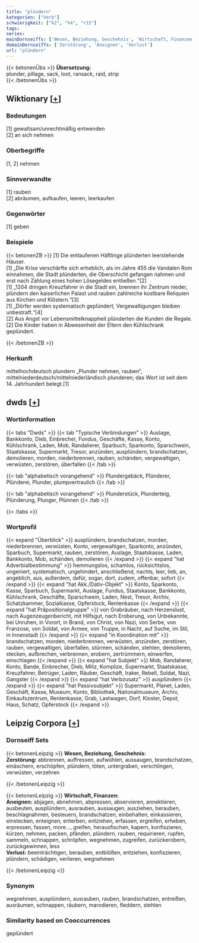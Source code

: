 ```yaml
---
title: "plündern"
kategorien: ["Verb"]
schwierigkeit: ["k2", "h4", "r15"]
tags:
series:
mainDornseiffs: ['Wesen, Beziehung, Geschehnis', 'Wirtschaft, Finanzen']
domainDornseiffs: ['Zerstörung', 'Aneignen', 'Verlust']
url: "plündern"
---
```


{{< betonenÜbs >}}
**Übersetzung:**  
plunder, pillage, sack, loot, ransack, raid, strip  
{{< /betonenÜbs >}}

## Wiktionary [[+](https://de.wiktionary.org/wiki/plündern)]

### Bedeutungen
[1] gewaltsam/unrechtmäßig entwenden  
[2] an sich nehmen  

### Oberbegriffe
[1, 2] nehmen  

### Sinnverwandte
[1] rauben  
[2] abräumen, aufkaufen, leeren, leerkaufen  

### Gegenwörter
[1] geben  

### Beispiele
{{< betonenZB >}}
[1] Die entlaufenen Häftlinge plünderten leerstehende Häuser.  
[1] „Die Krise verschärfte sich erheblich, als im Jahre 455 die Vandalen Rom einnahmen, die Stadt plünderten, die Oberschicht gefangen nahmen und erst nach Zahlung eines hohen Lösegeldes entließen.“[2]  
[1] „1204 dringen Kreuzfahrer in die Stadt ein, brennen ihr Zentrum nieder, plündern den kaiserlichen Palast und rauben zahlreiche kostbare Reliquien aus Kirchen und Klöstern.“[3]  
[1] „Dörfer werden systematisch geplündert, Vergewaltigungen bleiben unbestraft.“[4]  
[2] Aus Angst vor Lebensmittelknappheit plünderten die Kunden die Regale.  
[2] Die Kinder haben in Abwesenheit der Eltern den Kühlschrank geplündert.  

{{< /betonenZB >}}
### Herkunft
mittelhochdeutsch plundern „Plunder nehmen, rauben“, mittelniederdeutsch/mittelniederländisch plunderen; das Wort ist seit dem 14. Jahrhundert belegt.[1]  



## dwds [[+](https://www.dwds.de/wb/plündern)]

### Wortinformation
{{< tabs "Dwds" >}}
{{< tab "Typische Verbindungen" >}}
Auslage, Bankkonto, Dieb, Einbrecher, Fundus, Geschäfte, Kasse, Konto, Kühlschrank, Laden, Mob, Randalierer, Sparbuch, Sparkonto, Sparschwein, Staatskasse, Supermarkt, Tresor, anzünden, ausplündern, brandschatzen, demolieren, morden, niederbrennen, rauben, schänden, vergewaltigen, verwüsten, zerstören, überfallen
{{< /tab >}}

{{< tab "alphabetisch vorangehend" >}}
Plundergebäck, Plünderer, Plünderei, Plunder, plumpvertraulich
{{< /tab >}}

{{< tab "alphabetisch vorangehend" >}}
Plunderstück, Plunderteig, Plünderung, Plunger, Plünnen
{{< /tab >}}

{{< /tabs >}}

### Wortprofil
{{< expand "Überblick" >}} ausplündern, brandschatzen, morden, niederbrennen, verwüsten, Konto, vergewaltigen, Sparkonto, anzünden, Sparbuch, Supermarkt, rauben, zerstören, Auslage, Staatskasse, Laden, Bankkonto, Mob, schänden, demolieren {{< /expand >}}
{{< expand "hat Adverbialbestimmung" >}} hemmungslos, schamlos, rücksichtslos, ungeniert, systematisch, ungehindert, anschließend, nachts, leer, lieb, an, angeblich, aus, außerdem, dafür, sogar, dort, zudem, offenbar, sofort {{< /expand >}}
{{< expand "hat Akk./Dativ-Objekt" >}} Konto, Sparkonto, Kasse, Sparbuch, Supermarkt, Auslage, Fundus, Staatskasse, Bankkonto, Kühlschrank, Geschäfte, Sparschwein, Laden, Nest, Tresor, Archiv, Schatzkammer, Sozialkasse, Opferstock, Rentenkasse {{< /expand >}}
{{< expand "hat Präpositionalgruppe" >}} von Grabräuber, nach Herzenslust, nach Augenzeugenbericht, mit Hilfsgut, nach Eroberung, von Unbekannte, bei Unruhen, in Vorort, in Brand, von Christ, von Nazi, von Serbe, von Franzose, von Soldat, von Armee, von Truppe, in Nacht, auf Suche, im Stil, in Innenstadt {{< /expand >}}
{{< expand "in Koordination mit" >}} brandschatzen, morden, niederbrennen, verwüsten, anzünden, zerstören, rauben, vergewaltigen, überfallen, stürmen, schänden, stehlen, demolieren, stecken, aufbrechen, verbrennen, erobern, zertrümmern, einwerfen, einschlagen {{< /expand >}}
{{< expand "hat Subjekt" >}} Mob, Randalierer, Konto, Bande, Einbrecher, Dieb, Miliz, Komplize, Supermarkt, Staatskasse, Kreuzfahrer, Betrüger, Laden, Räuber, Geschäft, Iraker, Rebell, Soldat, Nazi, Gangster {{< /expand >}}
{{< expand "hat Verbzusatz" >}} ausplündern {{< /expand >}}
{{< expand "hat Passivsubjekt" >}} Supermarkt, Planet, Laden, Geschäft, Kasse, Museum, Konto, Bibliothek, Nationalmuseum, Archiv, Einkaufszentrum, Rentenkasse, Grab, Lastwagen, Dorf, Kloster, Depot, Haus, Schatz, Opferstock {{< /expand >}}

## Leipzig Corpora [[+](https://corpora.uni-leipzig.de/en/res?word=plündern&corpusId=deu_newscrawl-public_2018)]

### Dornseiff Sets
{{< betonenLeipzig >}}
**Wesen, Beziehung, Geschehnis:**  
**Zerstörung:** abbrennen, auffressen, aufwühlen, aussaugen, brandschatzen, einäschern, erschöpfen, plündern, töten, untergraben, verschlingen, verwüsten, verzehren  

{{< /betonenLeipzig >}}


{{< betonenLeipzig >}}
**Wirtschaft, Finanzen:**  
**Aneignen:** abjagen, abnehmen, abpressen, abservieren, annektieren, ausbeuten, ausplündern, ausrauben, aussaugen, ausziehen, berauben, beschlagnahmen, besteuern, brandschatzen, einbehalten, einkassieren, einstecken, enteignen, enterben, entziehen, erfassen, ergreifen, erheben, erpressen, fassen, more..., greifen, herausfischen, kapern, konfiszieren, kürzen, nehmen, packen, pfänden, plündern, rauben, requirieren, rupfen, sammeln, schnappen, schröpfen, wegnehmen, zugreifen, zurückerobern, zurückgewinnen, less  
**Verlust:** beeinträchtigen, berauben, entblößen, entziehen, konfiszieren, plündern, schädigen, verlieren, wegnehmen  

{{< /betonenLeipzig >}}

### Synonym
wegnehmen, ausplündern, ausrauben, rauben, brandschatzen, entreißen, ausräumen, schnappen, räubern, marodieren, fleddern, stehlen


### Similarity based on Cooccurrences
geplündert

